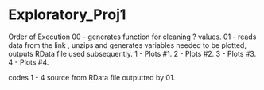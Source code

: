 Exploratory_Proj1
=================
Order of Execution
  00 - generates function for cleaning ? values.
  01 - reads data from the link , unzips and generates variables needed to be plotted, outputs RData file used subsequently.
  1  - Plots #1.
  2  - Plots #2.
  3  - Plots #3.
  4  - Plots #4.
  
  codes 1 - 4 source from RData file outputted by 01.
  


